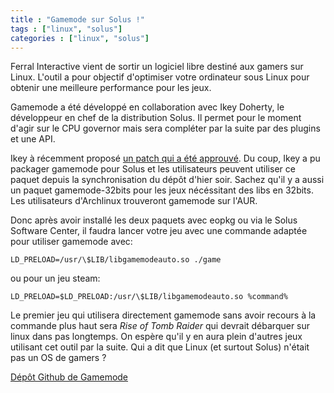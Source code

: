 ```yaml
---
title : "Gamemode sur Solus !"
tags : ["linux", "solus"]
categories : ["linux", "solus"]
---
```


Ferral Interactive vient de sortir un logiciel libre destiné aux gamers sur Linux. L'outil a pour objectif d'optimiser votre ordinateur sous Linux pour obtenir une meilleure performance pour les jeux. 

Gamemode a été développé en collaboration avec Ikey Doherty, le développeur en chef de la distribution Solus. Il permet pour le moment d'agir sur le CPU governor mais sera compléter par la suite par des plugins et une API. 


Ikey à récemment proposé [un patch qui a été approuvé](https://github.com/FeralInteractive/gamemode/pull/1). Du coup, Ikey a pu packager gamemode pour Solus et les utilisateurs peuvent utiliser ce paquet depuis la synchronisation du dépôt d'hier soir. Sachez qu'il y a aussi un paquet gamemode-32bits pour les jeux nécéssitant des libs en 32bits. Les utilisateurs d'Archlinux trouveront gamemode sur l'AUR.

Donc après avoir installé les deux paquets avec eopkg ou via le Solus Software Center, il faudra lancer votre jeu avec une commande adaptée pour utiliser gamemode avec:

`LD_PRELOAD=/usr/\$LIB/libgamemodeauto.so ./game`

ou pour un jeu steam:

`LD_PRELOAD=$LD_PRELOAD:/usr/\$LIB/libgamemodeauto.so %command%`

Le premier jeu qui utilisera directement gamemode sans avoir recours à la commande plus haut sera _Rise of Tomb Raider_ qui devrait débarquer sur linux dans pas longtemps. On espère qu'il y en aura plein d'autres jeux utilisant cet outil par la suite. Qui a dit que Linux (et surtout Solus) n'était pas un OS de gamers ? 

[Dépôt Github de Gamemode](https://github.com/FeralInteractive/gamemode)



 
